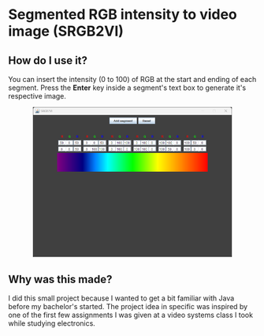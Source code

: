 # Segmented RGB intensity to video image (SRGB2VI)
## How do I use it?
You can insert the intensity (0 to 100) of RGB at the start and ending of each segment.
Press the __Enter__ key inside a segment's text box to generate it's respective image.  

<p align="center" width="100%">
    <img width="80%" src="screenshot.png">
</p>  

## Why was this made?
I did this small project because I wanted to get a bit familiar with Java before my bachelor's started.
The project idea in specific was inspired by one of the first few assignments I was given at a video systems class I took while studying electronics.
